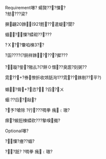 ﻿---
layout: default
---

Requirement嚗? 
蝪賢???憟?  
?舫???梁?  

撅翩20銝(921銋??遣蝭?閬?  
  
蝒?◢憟?蝚砌?????  
  
?Ｘ??韏啗楝3??  
  
?函????(?餉祥銝????摨???  
  
?璇?鈭?隞乩?(?餅０憯??臭誑?刻粥??  
  
雿??+?券憭折收頝舐洵1??雿??銝剔??平?)  
  
蝤?脣+?恣? ?舀?ㄨ  
  
蝘??舀?敺?  
  
?予?嗆除 ?行???啁拳 瘣﹝璈? 
  
瘝?蝬脰楝蝚砍???摰嗅撠? 
  
  
Optional嚗?

?憟?瘞??蝒? 

??舐? ?啁拳 瘣﹝璈?

